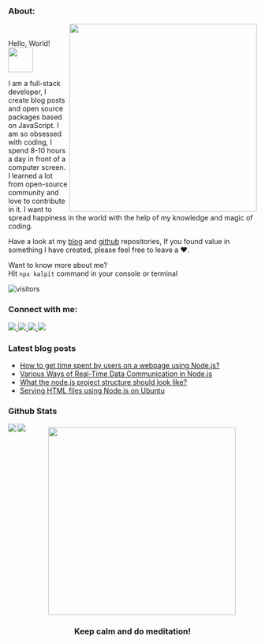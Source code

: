 <h3>About:</h3>
<img align='right' src="https://media.giphy.com/media/HEPwfdu6T6svpPE1eN/giphy.gif" width="380">
<br>
<p>Hello, World! <img src="https://media.giphy.com/media/JPliXKQzHHpeDn67ee/giphy.gif" width="50"></p>
<p>
I am a full-stack developer, I create blog posts and open source packages based on JavaScript. I am so obsessed with coding, I spend 8-10 hours a day in front of a computer screen. I learned a lot from open-source community and love to contribute in it. I want to spread happiness in the world with the help of my knowledge and magic of coding.

Have a look at my [blog](https://dev.to/kalpitrathore) and [github](https://github.com/kalpitrathore) repositories, If you found value in something I have created, please feel free to leave a ❤️.

Want to know more about me? </br>
Hit `npx kalpit` command in your console or terminal

 ![visitors](https://visitor-badge.glitch.me/badge?page_id=kalpitrathore.kalpitrathore)
</p>

<h3>Connect with me:</h3>
<span align="left">
  <a href="https://dev.to/kalpitrathore">
    <img src="https://img.shields.io/badge/DEV.to-546e7a?style=for-the-badge&logo=dev-dot-to" />
  </a>
  <a href="https://twitter.com/kalpitrathore">
    <img src="https://img.shields.io/badge/twitter-546e7a?style=for-the-badge&logo=twitter&logoColor=white" />
  </a>
  <a href="https://linkedin.com/kalpitrathore">
    <img src="https://img.shields.io/badge/linkedin-546e7a?style=for-the-badge&logo=linkedin&logoColor=white" />
  </a>
  <a href="mailto:kalpitrathore@gmail.com">
    <img src="https://img.shields.io/badge/mail-546e7a?style=for-the-badge&logo=Gmail&logoColor=white" />
  </a>
</span>

<br>
<h3>Latest blog posts</h3>

- [How to get time spent by users on a webpage using Node.js?](https://dev.to/kalpitrathore/how-to-get-time-spent-by-users-on-a-webpage-using-node-js-530f)
- [Various Ways of Real-Time Data Communication in Node.js](https://dev.to/kalpitrathore/various-ways-of-real-time-data-communication-in-node-js-1h2b)
- [What the node.js project structure should look like?](https://dev.to/kalpitrathore/what-the-node-js-project-structure-should-look-like-2noo)
- [Serving HTML files using Node.js on Ubuntu](https://dev.to/kalpitrathore/serving-html-files-using-node-js-on-ubuntu-j7e)


<h3>Github Stats</h3>

<div>
<img align='left' src="https://github-readme-stats.vercel.app/api/top-langs/?username=kalpitrathore&layout=compact" />
<img align='left' src="https://github-readme-stats.vercel.app/api?username=kalpitrathore&hide=contribs&show_icons=true" />
</div>

<h3></h3>

<p align='center'>
<img src="https://media.giphy.com/media/Yl5VGKskuiKrv6R2pN/giphy.gif" width="380" />
<h3 align='center'>Keep calm and do meditation!</h3>
</p>


